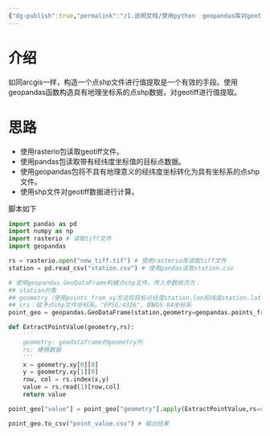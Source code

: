 ```yaml
---
{"dg-publish":true,"permalink":"/1.说明文档/使用python  geopandas库对geotiff提取点值/","created":"2024-04-28T21:21:43.870+08:00"}
---
```


# 介绍

如同arcgis一样，构造一个点shp文件进行值提取是一个有效的手段。使用geopandas函数构造具有地理坐标系的点shp数据，对geotiff进行值提取。

# 思路

- 使用rasterio包读取geotiff文件。
- 使用pandas包读取带有经纬度坐标值的目标点数据。
- 使用geopandas包将不具有地理意义的经纬度坐标转化为具有坐标系的点shp文件。
- 使用shp文件对geotiff数据进行计算。

脚本如下
```python
import pandas as pd
import numpy as np
import rasterio # 读取tiff文件
import geopandas

rs = rasterio.open("new_tiff.tif") # 使用rasterio库读取tiff文件
station = pd.read_csv("station.csv") # 使用pandas读取station.csv

# 使用geopandas.GeoDataFrame构建点shp文件。传入参数依次为：
## station对象
## geometry（使用points_from_xy方法将目标点经度station.lon和纬度station.lat构建起来，从普通数据转变为地理坐标）
## crs：赋予点shp文件坐标系。"EPSG:4326"，即WGS 84坐标系
point_geo = geopandas.GeoDataFrame(station,geometry=geopandas.points_from_xy(station.lon,station.lat),crs="EPSG:4326")

def ExtractPointValue(geometry,rs):
    '''
    geometry: geodataframe的geometry列
    rs: 栅格数据
    '''
    x = geometry.xy[0][0]
    y = geometry.xy[1][0]
    row, col = rs.index(x,y)
    value = rs.read(1)[row,col]
    return value

point_geo["value"] = point_geo["geometry"].apply(ExtractPointValue,rs=rs) # 值提取

point_geo.to_csv("point_value.csv") # 输出结果
```

